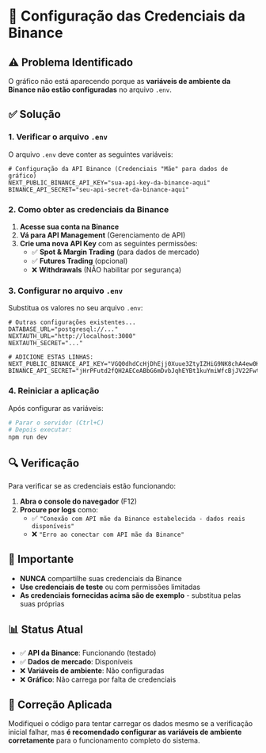 # 🔧 Configuração das Credenciais da Binance

## ⚠️ Problema Identificado

O gráfico não está aparecendo porque as **variáveis de ambiente da Binance não estão configuradas** no arquivo `.env`.

## ✅ Solução

### 1. Verificar o arquivo `.env`

O arquivo `.env` deve conter as seguintes variáveis:

```env
# Configuração da API Binance (Credenciais "Mãe" para dados de gráfico)
NEXT_PUBLIC_BINANCE_API_KEY="sua-api-key-da-binance-aqui"
BINANCE_API_SECRET="seu-api-secret-da-binance-aqui"
```

### 2. Como obter as credenciais da Binance

1. **Acesse sua conta na Binance**
2. **Vá para API Management** (Gerenciamento de API)
3. **Crie uma nova API Key** com as seguintes permissões:
   - ✅ **Spot & Margin Trading** (para dados de mercado)
   - ✅ **Futures Trading** (opcional)
   - ❌ **Withdrawals** (NÃO habilitar por segurança)

### 3. Configurar no arquivo `.env`

Substitua os valores no seu arquivo `.env`:

```env
# Outras configurações existentes...
DATABASE_URL="postgresql://..."
NEXTAUTH_URL="http://localhost:3000"
NEXTAUTH_SECRET="..."

# ADICIONE ESTAS LINHAS:
NEXT_PUBLIC_BINANCE_API_KEY="VGQ0dhdCcHjDhEjj0Xuue3ZtyIZHiG9NK8chA4ew0HMQMywydjrVrLTWeN8nnZ9e"
BINANCE_API_SECRET="jHrPFutd2fQH2AECeABbG6mDvbJqhEYBt1kuYmiWfcBjJV22Fwtykqx8mDFle3dO"
```

### 4. Reiniciar a aplicação

Após configurar as variáveis:

```bash
# Parar o servidor (Ctrl+C)
# Depois executar:
npm run dev
```

## 🔍 Verificação

Para verificar se as credenciais estão funcionando:

1. **Abra o console do navegador** (F12)
2. **Procure por logs** como:
   - ✅ `"Conexão com API mãe da Binance estabelecida - dados reais disponíveis"`
   - ❌ `"Erro ao conectar com API mãe da Binance"`

## 🚨 Importante

- **NUNCA** compartilhe suas credenciais da Binance
- **Use credenciais de teste** ou com permissões limitadas
- **As credenciais fornecidas acima são de exemplo** - substitua pelas suas próprias

## 📊 Status Atual

- ✅ **API da Binance**: Funcionando (testado)
- ✅ **Dados de mercado**: Disponíveis
- ❌ **Variáveis de ambiente**: Não configuradas
- ❌ **Gráfico**: Não carrega por falta de credenciais

## 🔧 Correção Aplicada

Modifiquei o código para tentar carregar os dados mesmo se a verificação inicial falhar, mas **é recomendado configurar as variáveis de ambiente corretamente** para o funcionamento completo do sistema. 